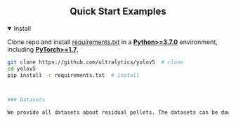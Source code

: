 
## <div align="center">Quick Start Examples</div>

<details open>
<summary>Install</summary>

Clone repo and install [requirements.txt](https://github.com/ultralytics/yolov5/blob/master/requirements.txt) in a
[**Python>=3.7.0**](https://www.python.org/) environment, including
[**PyTorch>=1.7**](https://pytorch.org/get-started/locally/).

```bash
git clone https://github.com/ultralytics/yolov5  # clone
cd yolov5
pip install -r requirements.txt  # install
```

```bash


### Datasets 

We provide all datasets about residual pellets. The datasets can be download from: **[Onedrive](https://1drv.ms/f/s!AvvmokbvtAL_gSaT-gGoYfAR2T2O?e=io9fxp)**
